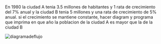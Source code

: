 En 1980 la ciudad A tenia 3.5 millones de habitantes y 1 rata de crecimiento del 7% anual y la ciudad B tenia 5 millones y una rata de crecimiento de 5% anual. 
si el crecimiento se mantiene constante, hacer diagram y programa que imprima en que año la poblacion de la ciudad A es mayor que la de la ciudad B 

![diagramadeflujo]()